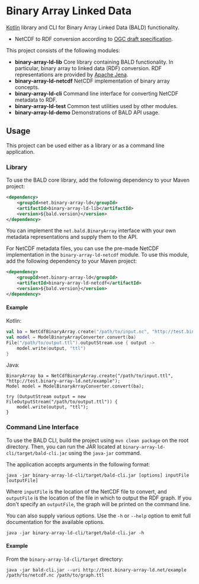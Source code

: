 # Binary Array Linked Data

[Kotlin](https://kotlinlang.org/) library and CLI for Binary Array Linked Data (BALD) functionality.
* NetCDF to RDF conversion according to [OGC draft specification](http://docs.opengeospatial.org/DRAFTS/19-002.html).

This project consists of the following modules:
* **binary-array-ld-lib** Core library containing BALD functionality. In particular, binary array to linked data (RDF) conversion.
RDF representations are provided by [Apache Jena](https://jena.apache.org/).
* **binary-array-ld-netcdf** NetCDF implementation of binary array concepts.
* **binary-array-ld-cli** Command line interface for converting NetCDF metadata to RDF.
* **binary-array-ld-test** Common test utilities used by other modules.
* **binary-array-ld-demo** Demonstrations of BALD API usage.

## Usage

This project can be used either as a library or as a command line application.

### Library

To use the BALD core library, add the following dependency to your Maven project:

```xml
<dependency>
    <groupId>net.binary-array-ld</groupId>
    <artifactId>binary-array-ld-lib</artifactId>
    <version>${bald.version}</version>
</dependency>
```

You can implement the `net.bald.BinaryArray` interface with your own metadata representations and supply them to the API.

For NetCDF metadata files, you can use the pre-made NetCDF implementation in the `binary-array-ld-netcdf` module.
To use this module, add the following dependency to your Maven project:

```xml
<dependency>
    <groupId>net.binary-array-ld</groupId>
    <artifactId>binary-array-ld-netcdf</artifactId>
    <version>${bald.version}</version>
</dependency>
```

#### Example
Kotlin:
```kotlin
val ba = NetCdfBinaryArray.create("/path/to/input.nc", "http://test.binary-array-ld.net/example")
val model = ModelBinaryArrayConverter.convert(ba)
File("/path/to/output.ttl").outputStream.use { output ->
    model.write(output, "ttl")
}
```
Java:
```
BinaryArray ba = NetCdfBinaryArray.create("/path/to/input.ttl", "http://test.binary-array-ld.net/example");
Model model = ModelBinaryArrayConverter.convert(ba);

try (OutputStream output = new FileOutputStream("/path/to/output.ttl")) {
    model.write(output, "ttl");
}
```

### Command Line Interface

To use the BALD CLI, build the project using `mvn clean package` on the root directory.
Then, you can run the JAR located at `binary-array-ld-cli/target/bald-cli.jar` using the `java-jar` command.

The application accepts arguments in the following format: 
 ```
java -jar binary-array-ld-cli/target/bald-cli.jar [options] inputFile [outputFile]
```
Where `inputFile` is the location of the NetCDF file to convert,
and `outputFile` is the location of the file in which to output the RDF graph.
If you don't specify an `outputFile`, the graph will be printed on the command line.

You can also supply various options.
Use the `-h` or `--help` option to emit full documentation for the available options.
```
java -jar binary-array-ld-cli/target/bald-cli.jar -h
```

#### Example
From the `binary-array-ld-cli/target` directory:
```
java -jar bald-cli.jar --uri http://test.binary-array-ld.net/example /path/to/netcdf.nc /path/to/graph.ttl
```



